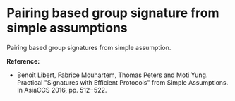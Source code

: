 # Pairing based group signature from simple assumptions

Pairing based group signatures from simple assumption.

**Reference:**

* Benoît Libert, Fabrice Mouhartem, Thomas Peters and Moti Yung. Practical "Signatures with Efficient Protocols" from Simple Assumptions. In AsiaCCS 2016, pp. 512−522.

